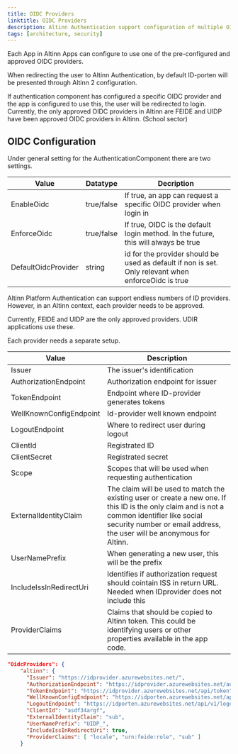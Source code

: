 ```yaml
---
title: OIDC Providers
linktitle: OIDC Providers
description: Altinn Authentication support configuration of multiple OIDC Providers
tags: [architecture, security]
---
```


Each App in Altinn Apps can configure to use one of the pre-configured and approved OIDC providers.

When redirecting the user to Altinn Authentication, by default ID-porten will be presented through Altinn 2 configuration.

If authentication component has configured a specific OIDC provider and the app is configured to use this, the user will be redirected to login.
Currently, the only approved OIDC providers in Altinn are  FEIDE and UIDP have been approved OIDC providers in Altinn. (School sector)

## OIDC Configuration

Under general setting for the AuthenticationComponent there are two settings.

| Value | Datatype | Decription |
|-----|-------|-------|
| EnableOidc | true/false   | If true, an app can request a specific OIDC provider when login in |
| EnforceOidc | true/false | If true, OIDC is the default login method. In the future, this will always be true |
| DefaultOidcProvider | string | id for the provider should be used as default if non is set. Only relevant when enforceOidc is true | 

Altinn Platform Authentication can support endless numbers of ID providers. However, in an Altinn context, each provider needs to be approved.

Currently, FEIDE and UIDP are the only approved providers. UDIR applications use these.

Each provider needs a separate setup. 

| Value  | Description
|----|------|
|Issuer| The issuer's identification |
| AuthorizationEndpoint | Authorization endpoint for issuer |
| TokenEndpoint | Endpoint where ID-provider generates tokens  |
| WellKnownConfigEndpoint| Id-provider well known endpoint  |
| LogoutEndpoint | Where to redirect user during logout  |
| ClientId| Registrated ID |
| ClientSecret | Registrated secret |
| Scope | Scopes that will be used when requesting authentication | 
| ExternalIdentityClaim    | The claim will be used to match the existing user or create a new one. If this ID is the only claim and is not a common identifier like social security number or email address, the user will be anonymous for Altinn.  |
| UserNamePrefix  |  When generating a new user, this will be the prefix |
| IncludeIssInRedirectUri  | Identifies if authorization request should cointain ISS in return URL. Needed when IDprovider does not include this |
| ProviderClaims | Claims that should be copied to Altinn token. This could be identifying users or other properties available in the app code. | 

```json
"OidcProviders": {
    "altinn": {
      "Issuer": "https://idprovider.azurewebsites.net/",
      "AuthorizationEndpoint": "https://idprovider.azurewebsites.net/authorize",
      "TokenEndpoint": "https://idprovider.azurewebsites.net/api/token",
      "WellKnownConfigEndpoint": "https://idporten.azurewebsites.net/api/v1/openid/.well-known/openid-configuration",
      "LogoutEndpoint": "https://idporten.azurewebsites.net/api/v1/logout",
      "ClientId": "asdf34argf",
      "ExternalIdentityClaim": "sub",
      "UserNamePrefix": "UIDP_",
      "IncludeIssInRedirectUri": true,
      "ProviderClaims": [ "locale", "urn:feide:role", "sub" ]
    }
```

